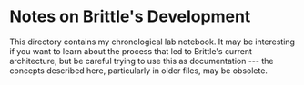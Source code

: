 Notes on Brittle's Development
==============================

This directory contains my chronological lab notebook.  It may be interesting if
you want to learn about the process that led to Brittle's current architecture,
but be careful trying to use this as documentation --- the concepts described
here, particularly in older files, may be obsolete.
